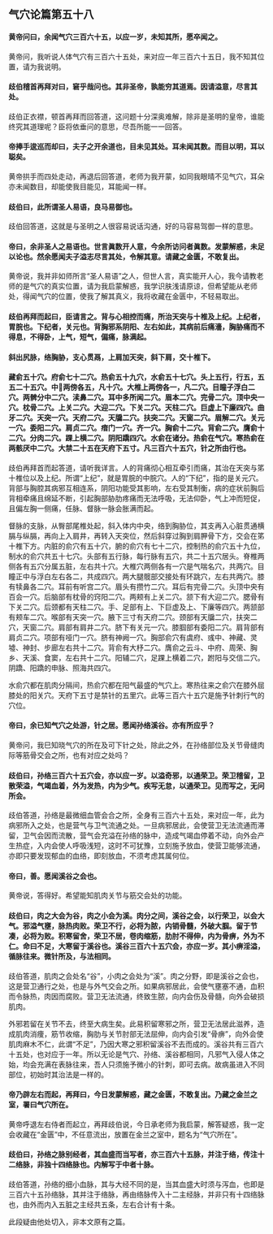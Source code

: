 ## 气穴论篇第五十八

#### 黄帝问曰，余闻气穴三百六十五，以应一岁，未知其所，愿卒闻之。

黄帝问，我听说人体气穴有三百六十五处，来对应一年三百六十五日，我不知其位置，请为我说明。

#### 歧伯稽首再拜对曰，窘乎哉问也。其非圣帝，孰能穷其道焉。因请溢意，尽言其处。

歧伯正衣襟，顿首再拜而回答道，这问题十分深奥难解，除非是圣明的皇帝，谁能终究其道理呢？臣将依垂问的意思，尽吾所能一一回答。

#### 帝捧手逡巡而却曰，夫子之开余道也，目未见其处。耳未闻其数。而目以明，耳以聪矣。

黄帝拱手而四处走动，再退后回答道，老师为我开蒙，如同我眼晴不见气穴，耳朵亦未闻数目，却能使我目能见，耳能闻一样。

#### 歧伯曰，此所谓圣人易语，良马易御也。

歧伯回答道，这就是与圣明之人很容易说话沟通，好的马容易驾御一样的意思。

#### 帝曰，余非圣人之易语也。世言眞数开人意，今余所访问者眞数。发蒙解惑，未足以论也。然余愿闻夫子溢志尽言其处，令解其意。请藏之金匮，不敢复出。

黄帝说，我并非如师所言“圣人易语”之人，但世人言，真实能开人心，我今请教老师的是气穴的真实位置，请为我启蒙解惑，我学识肤浅请原谅，但希望能从老师处，得闻气穴的位置，使我了解其真义，我将收藏在金匮中，不轻易取出。

#### 歧伯再拜而起曰，臣请言之。背与心相控而痛，所治天突与十椎及上纪。上纪者，胃脘也。下纪者，关元也。背胸邪系阴阳、左右如此，其病前后痛濇，胸胁痛而不得息，不得卧，上气，短气，偏痛，脉满起。

#### 斜出尻脉，络胸胁，支心贯鬲，上肩加天突，斜下肩，交十椎下。

#### 藏俞五十穴。府俞七十二穴。热俞五十九穴，水俞五十七穴。头上五行，行五，五五二十五穴。中𦛗两傍各五，凡十穴。大椎上两傍各一，凡二穴。目瞳子浮白二穴。两髀分中二穴。渎鼻二穴。耳中多所闻二穴。眉本二穴。完骨二穴。顶中央一穴。枕骨二穴。上关二穴。大迎二穴。下关二穴。天柱二穴。巨虚上下廉四穴。曲牙二穴。天突一穴。天府二穴。天牖二穴。扶突二穴。天窗二穴。眉解二穴。关元一穴。委阳二穴。肩贞二穴。瘖门一穴。齐一穴。胸俞十二穴。背俞二穴。膺俞十二穴。分肉二穴。踝上横二穴。阴阳蹻四穴。水俞在诸分。热俞在气穴。寒热俞在两骸厌中二穴。大禁二十五在天府下五寸。凡三百六十五穴，针之所由行也。

歧伯再拜首而起答道，请听我详言。人的背痛彻心相互牵引而痛，其治在天突与笫十椎位以及上纪。所谓“上纪”，就是胃脘的中脘穴。人的“下纪”，指的是关元穴。背部与胸腔其病邪互相连系，阴阳功能受其影响，左右受其制衡，病的症状前胸后背相牵痛且绵延不断，引起胸部胁肋疼痛而无法呼吸，无法仰卧，气上冲而短促，且偏左胸一侧痛，任脉、督脉一脉会胀满而起。

督脉的支脉，从臀部尾椎处起，斜入体内中央，络到胸胁位，其支再入心脏贯通横膈与纵膈，再向上入肩井，再转入天突位，然后斜穿过胸到肩胛骨下方，交会在笫十椎下方。内脏的俞穴有五十穴，腑的俞穴有七十二穴，控制热的俞穴五十九位，制水的俞穴共五十七穴。头部有五行脉，每行脉有五穴，共二十五穴居头。脊椎两侧各有五穴分属五脏，左右共十穴。大椎穴两侧各有一穴是气喘名穴，共两穴。目瞳正中与浮白左右各二，共成四穴。两大腿髋部交接处有环跳穴，左右共两穴。膝有犊鼻各二穴。耳前有听宫二穴。眉头有攒竹二穴。耳后有完骨二穴。头顶中央有百会一穴。后脑部有枕骨的窍阳二穴。两颊有上关二穴。颔下有大迎二穴。腮骨有下关二穴。后颈都有天柱二穴。手、足部有上、下巨虚及上、下廉等四穴。两颔部有颊车二穴。喉部有天突一穴。腋下三寸有天府二穴。颈部有天牖二穴，扶突二穴，天窗二穴。肩部有肩井二穴。脐下有关元一穴。膝腘部有委阳二穴。肩背部有肩贞二穴。项部有哑门一穴。脐有神阙一穴。胸部俞穴有虞府、彧中、神藏、灵墟、神封、步廊左右共十二穴。背俞有大杼二穴。膺俞之云斗、中府、周荣、胸乡、天溪、食窦，左右共十二穴。阳辅二穴，足踝上横着二穴，跗阳与交信二穴。阴蹻、阳蹻的申脉、照海共四穴。

水俞穴都在肌肉分隔间，热俞穴都在阳气最盛的气穴上。寒热往来之俞穴在膝外屈膝处的阳关穴。天府下五寸是禁针的五里穴。此等三百六十五穴是施予针刺行气的穴位。

#### 帝曰，余已知气穴之处游，针之居。愿闻孙络溪谷。亦有所应乎？

黄帝问，我巳知晓气穴的所在及可下针之处，除此之外，在孙络部位及关节骨缝肉际等筋骨交会之所，也有对应之处吗？

#### 歧伯曰，孙络三百六十五穴会，亦以应一岁。以溢奇邪，以通荣卫。荣卫稽留，卫散荣溢，气竭血着，外为发热，内为少气。疾写无怠，以通荣卫。见而写之，无问所会。

歧伯答道，孙络是最微细血管会合之所，全身有三百六十五处，来对应一年，此为病邪所入之处，也是营气与卫气流通之处。一旦病邪居此，会使营卫无法流通而滞留，卫气会因而流散，营气会充溢在孙络的脉中，造成气竭血停着不动，向外会产生热症，入内会使人呼吸浅短，这时不可犹豫，立刻施予放血，使营卫能够流通，亦即只要发现郁血的血络，即刻放血，不须考虑其属何位。

#### 帝曰，善。愿闻溪谷之会也。

黄帝说，答得好。希望能知肌肉关节与筋交会处的功能。

#### 歧伯曰，肉之大会为谷，肉之小会为溪。肉分之间，溪谷之会，以行荣卫，以会大气。邪溢气壅，脉热肉败。荣卫不行，必将为脓，内销骨髓，外破大腘。留于节凑，必将为败。积寒留舍，荣卫不居，卷肉缩筋，肋肘不得伸，内为骨痹，外为不仁。命曰不足，大寒留于溪谷也。溪谷三百六十五穴会，亦应一岁。其小痹淫溢，循脉往来。微针所及，与法相同。

歧伯答道，肌肉之会处名“谷”，小肉之会处为“溪”。肉之分野，即是溪谷之会也，这是营卫通行之处，也是与外气交会之所。如果病邪居此，会使气壅塞不通，血积而令脉热，肉因而腐败。营卫无法流通，终致生脓，向内会伤及骨髓，向外会破损肌肉。

外邪若留在关节不去，终至大病生矣。此易积留寒邪之所，营卫无法居此滋养，造成肌肉消痩，筋节收缩，胸肋与关节肘部无法屈伸，向内会引发“骨痹”，向外会使肌肉麻木不仁，此谓“不足”，乃因大寒之邪积留溪谷不去而成的。溪谷共有三百六十五处，也对应于一年。所以无论是气穴、孙络、溪谷都相同，凡邪气入侵人体之始，均会充满在表脉往来，吾人只须施予微小的针刺，即可去病。故病虽进入不同部位，初始时其治法是一样的。

#### 帝乃辟左右而起，再拜曰，今日发蒙解惑，藏之金匮，不敢复出。乃藏之金兰之室，署曰气穴所在。

黄帝呼退左右侍者而起立，再拜歧伯说，今日承老师为我启蒙，解答疑惑，我一定会收藏在“金匮”中，不任意流出，放置在金兰之室中，题名为“气穴所在”。

#### 歧伯曰，孙络之脉别经者，其血盛而当写者，亦三百六十五脉，并注于络，传注十二络脉，非独十四络脉也。内解写于中者十脉。

歧伯答道，孙络的细小血脉，其与大经不同的是，当其血盛大时须与泻血，也即是三百六十五孙络脉，其并注于络脉，再由络脉传入十二主经脉，并非只有十四络脉也，由外而内入五脏之主经共五条，左右合计有十条。

此段疑由他处切入，非本文原有之篇。